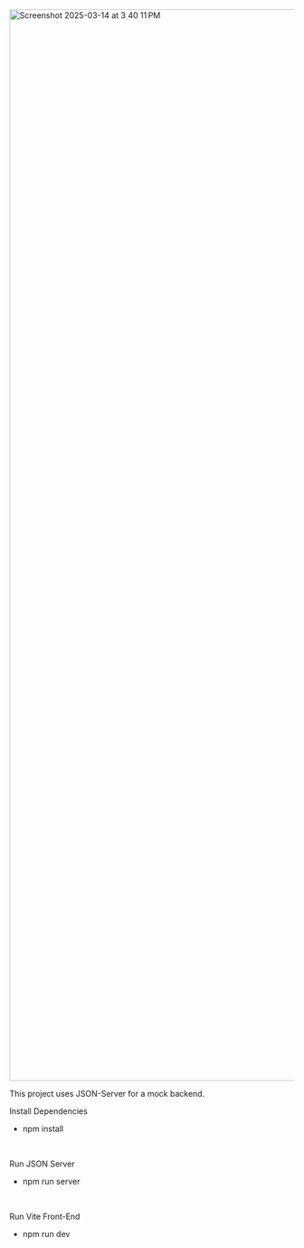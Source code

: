 
<img width="1893" alt="Screenshot 2025-03-14 at 3 40 11 PM" src="https://github.com/user-attachments/assets/0132d3a8-351b-4edd-ad48-2ec5b759a0ea" />



This project uses JSON-Server for a mock backend.

Install Dependencies <br>
  - npm install 

<br> 

Run JSON Server <br>
  - npm run server

<br>     

Run Vite Front-End <br> 
  - npm run dev
